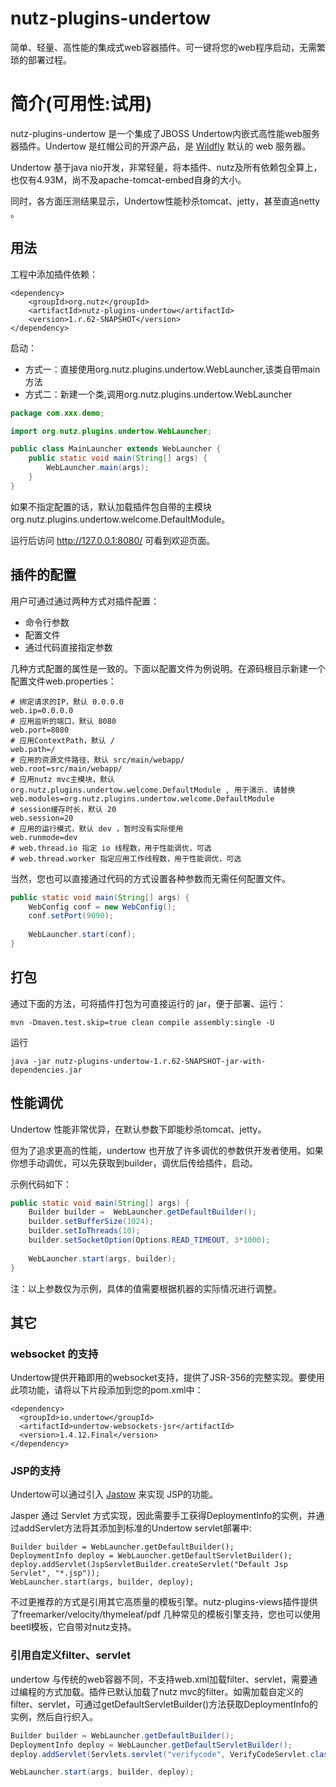 
nutz-plugins-undertow 
==================================

简单、轻量、高性能的集成式web容器插件。可一键将您的web程序启动，无需繁琐的部署过程。


简介(可用性:试用)
==================================

nutz-plugins-undertow 是一个集成了JBOSS Undertow内嵌式高性能web服务器插件。Undertow 是红帽公司的开源产品，是 [Wildfly](http://www.oschina.net/p/wildfly) 默认的 web 服务器。

Undertow 基于java nio开发，非常轻量，将本插件、nutz及所有依赖包全算上，也仅有4.93M，尚不及apache-tomcat-embed自身的大小。

同时，各方面压测结果显示，Undertow性能秒杀tomcat、jetty，甚至直追netty 。



## 用法

工程中添加插件依赖：

```
<dependency>
	<groupId>org.nutz</groupId>
	<artifactId>nutz-plugins-undertow</artifactId>
	<version>1.r.62-SNAPSHOT</version>
</dependency>
```

启动：

+ 方式一：直接使用org.nutz.plugins.undertow.WebLauncher,该类自带main方法
+ 方式二：新建一个类,调用org.nutz.plugins.undertow.WebLauncher

~~~java
package com.xxx.demo;

import org.nutz.plugins.undertow.WebLauncher;

public class MainLauncher extends WebLauncher {
    public static void main(String[] args) {
        WebLauncher.main(args);
    }
}
~~~

如果不指定配置的话，默认加载插件包自带的主模块org.nutz.plugins.undertow.welcome.DefaultModule。

运行后访问 http://127.0.0.1:8080/ 可看到欢迎页面。



## 插件的配置

用户可通过通过两种方式对插件配置：

+ 命令行参数
+ 配置文件
+ 通过代码直接指定参数

几种方式配置的属性是一致的。下面以配置文件为例说明。在源码根目示新建一个配置文件web.properties：

```
# 绑定请求的IP，默认 0.0.0.0
web.ip=0.0.0.0
# 应用监听的端口，默认 8080
web.port=8080
# 应用ContextPath，默认 /
web.path=/
# 应用的资源文件路径，默认 src/main/webapp/
web.root=src/main/webapp/
# 应用nutz mvc主模块，默认 org.nutz.plugins.undertow.welcome.DefaultModule , 用于演示. 请替换
web.modules=org.nutz.plugins.undertow.welcome.DefaultModule
# session缓存时长，默认 20
web.session=20
# 应用的运行模式，默认 dev ，暂时没有实际使用
web.runmode=dev
# web.thread.io 指定 io 线程数，用于性能调优，可选
# web.thread.worker 指定应用工作线程数，用于性能调优，可选
```

当然，您也可以直接通过代码的方式设置各种参数而无需任何配置文件。

~~~java
public static void main(String[] args) {
	WebConfig conf = new WebConfig();
	conf.setPort(9090);
	
	WebLauncher.start(conf);
}
~~~



## 打包

通过下面的方法，可将插件打包为可直接运行的 jar，便于部署、运行： 

 ~~~
mvn -Dmaven.test.skip=true clean compile assembly:single -U
 ~~~

运行

~~~
java -jar nutz-plugins-undertow-1.r.62-SNAPSHOT-jar-with-dependencies.jar
~~~



## 性能调优

Undertow 性能非常优异，在默认参数下即能秒杀tomcat、jetty。

但为了追求更高的性能，undertow 也开放了许多调优的参数供开发者使用。如果你想手动调优，可以先获取到builder，调优后传给插件，启动。

示例代码如下：

~~~java
public static void main(String[] args) {
	Builder builder =  WebLauncher.getDefaultBuilder();
	builder.setBufferSize(1024);
	builder.setIoThreads(10);
	builder.setSocketOption(Options.READ_TIMEOUT, 3*1000);
	
	WebLauncher.start(args, builder);
}
~~~

注：以上参数仅为示例，具体的值需要根据机器的实际情况进行调整。



## 其它

### websocket 的支持

Undertow提供开箱即用的websocket支持，提供了JSR-356的完整实现。要使用此项功能，请将以下片段添加到您的pom.xml中：

~~~
<dependency>
  <groupId>io.undertow</groupId>
  <artifactId>undertow-websockets-jsr</artifactId>
  <version>1.4.12.Final</version>
</dependency>
~~~



### JSP的支持

Undertow可以通过引入 [Jastow](https://github.com/undertow-io/jastow) 来实现 JSP的功能。

Jasper 通过 Servlet 方式实现，因此需要手工获得DeploymentInfo的实例，并通过addServlet方法将其添加到标准的Undertow servlet部署中:

~~~
Builder builder = WebLauncher.getDefaultBuilder();
DeploymentInfo deploy = WebLauncher.getDefaultServletBuilder();
deploy.addServlet(JspServletBuilder.createServlet("Default Jsp Servlet", "*.jsp"));
WebLauncher.start(args, builder, deploy);
~~~



不过更推荐的方式是引用其它高质量的模板引擎。nutz-plugins-views插件提供了freemarker/velocity/thymeleaf/pdf 几种常见的模板引擎支持，您也可以使用beetl模板，它自带对nutz支持。



### 引用自定义filter、servlet

undertow 与传统的web容器不同，不支持web.xml加载filter、servlet，需要通过编程的方式加载。插件已默认加载了nutz mvc的filter。如需加载自定义的filter、servlet，可通过getDefaultServletBuilder()方法获取DeploymentInfo的实例，然后自行织入。

~~~java
Builder builder = WebLauncher.getDefaultBuilder();
DeploymentInfo deploy = WebLauncher.getDefaultServletBuilder();
deploy.addServlet(Servlets.servlet("verifycode", VerifyCodeServlet.class).addInitParam("chars", "23456789abcdefghmnpqrstwxyz").addMapping("/verifycode.jpg"));

WebLauncher.start(args, builder, deploy);
~~~

